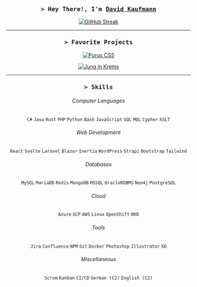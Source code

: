 <div align="center">
        
###  <samp>&gt; Hey There!, I'm <b><a target="_blank" href="https://david.kaufmann.dev/">David Kaufmann</a></b></samp>

[![GitHub Streak](https://streak-stats.demolab.com?user=kaufmann-dev&theme=dracula&hide_border=true)](https://git.io/streak-stats)

<hr>

### <samp>&gt; Favorite Projects</samp>

[![Purus CSS](https://github-readme-stats.vercel.app/api/pin/?username=kaufmann-dev&repo=PurusCss&theme=dracula&hide_border=true)](https://github.com/kaufmann-dev/PurusCss)

[![Jung in Krems](https://github-readme-stats.vercel.app/api/pin/?username=kaufmann-dev&repo=JungInKrems&theme=dracula&hide_border=true)](https://github.com/kaufmann-dev/JungInKrems)

<hr>

### <samp>&gt; Skills</samp>

###### Computer Languages
`C#` `Java` `Rust` `PHP` `Python` `Bash` `JavaScript` `SQL` `MQL` `Cypher` `XSLT`

###### Web Development
`React` `Svelte` `Laravel` `Blazor` `Inertia` `WordPress` `Strapi` `Bootstrap` `Tailwind`

###### Databases
`MySQL` `MariaDB` `Redis` `MongoDB` `MSSQL` `OracleRDBMS` `Neo4j` `PostgreSQL`

###### Cloud
`Azure` `GCP` `AWS` `Linux` `OpenShift` `OKD`

###### Tools
`Jira` `Confluence` `NPM` `Git` `Docker` `Photoshop` `Illustrator` `XD`

###### Miscellaneous
`Scrum` `Kanban` `CI/CD` `German (C2)` `English (C2)`

</div>

<!--<img src="https://i.imgur.com/dBaSKWF.gif" height="20" width="100%">-->

